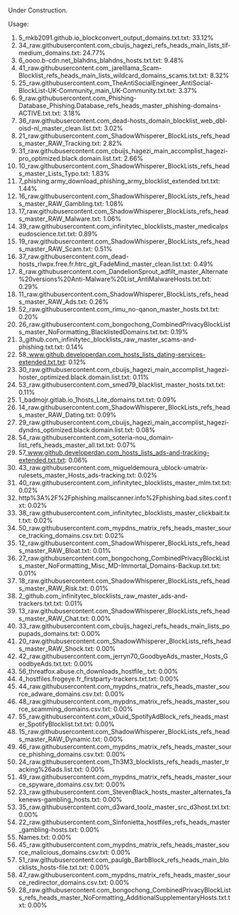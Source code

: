 Under Construction.

Usage:

1. 5_mkb2091.github.io_blockconvert_output_domains.txt.txt: 33.12%
2. 34_raw.githubusercontent.com_cbuijs_hagezi_refs_heads_main_lists_tif-medium_domains.txt: 24.77%
3. 6_oooo.b-cdn.net_blahdns_blahdns_hosts.txt.txt: 9.48%
4. 41_raw.githubusercontent.com_jarelllama_Scam-Blocklist_refs_heads_main_lists_wildcard_domains_scams.txt.txt: 8.32%
5. 25_raw.githubusercontent.com_TheAntiSocialEngineer_AntiSocial-BlockList-UK-Community_main_UK-Community.txt.txt: 3.37%
6. 9_raw.githubusercontent.com_Phishing-Database_Phishing.Database_refs_heads_master_phishing-domains-ACTIVE.txt.txt: 3.18%
7. 36_raw.githubusercontent.com_dead-hosts_domain_blocklist_web_dbl-oisd-nl_master_clean.list.txt: 3.02%
8. 21_raw.githubusercontent.com_ShadowWhisperer_BlockLists_refs_heads_master_RAW_Tracking.txt: 2.82%
9. 31_raw.githubusercontent.com_cbuijs_hagezi_main_accomplist_hagezi-pro_optimized.black.domain.list.txt: 2.66%
10. 10_raw.githubusercontent.com_ShadowWhisperer_BlockLists_refs_heads_master_Lists_Typo.txt: 1.83%
11. 7_phishing.army_download_phishing_army_blocklist_extended.txt.txt: 1.44%
12. 16_raw.githubusercontent.com_ShadowWhisperer_BlockLists_refs_heads_master_RAW_Gambling.txt: 1.08%
13. 17_raw.githubusercontent.com_ShadowWhisperer_BlockLists_refs_heads_master_RAW_Malware.txt: 1.06%
14. 39_raw.githubusercontent.com_infinitytec_blocklists_master_medicalpseudoscience.txt.txt: 0.89%
15. 19_raw.githubusercontent.com_ShadowWhisperer_BlockLists_refs_heads_master_RAW_Scam.txt: 0.51%
16. 37_raw.githubusercontent.com_dead-hosts_rlwpx.free.fr.htrc_git_FadeMind_master_clean.list.txt: 0.49%
17. 8_raw.githubusercontent.com_DandelionSprout_adfilt_master_Alternate%20versions%20Anti-Malware%20List_AntiMalwareHosts.txt.txt: 0.29%
18. 11_raw.githubusercontent.com_ShadowWhisperer_BlockLists_refs_heads_master_RAW_Ads.txt: 0.26%
19. 52_raw.githubusercontent.com_rimu_no-qanon_master_hosts.txt.txt: 0.20%
20. 26_raw.githubusercontent.com_bongochong_CombinedPrivacyBlockLists_master_NoFormatting_BlacklistedDomains.txt.txt: 0.19%
21. 3_github.com_infinitytec_blocklists_raw_master_scams-and-phishing.txt.txt: 0.14%
22. 58_www.github.developerdan.com_hosts_lists_dating-services-extended.txt.txt: 0.12%
23. 30_raw.githubusercontent.com_cbuijs_hagezi_main_accomplist_hagezi-hoster_optimized.black.domain.list.txt: 0.11%
24. 53_raw.githubusercontent.com_smed79_blacklist_master_hosts.txt.txt: 0.11%
25. 1_badmojr.gitlab.io_1hosts_Lite_domains.txt.txt: 0.09%
26. 14_raw.githubusercontent.com_ShadowWhisperer_BlockLists_refs_heads_master_RAW_Dating.txt: 0.09%
27. 29_raw.githubusercontent.com_cbuijs_hagezi_main_accomplist_hagezi-dyndns_optimized.black.domain.list.txt: 0.08%
28. 54_raw.githubusercontent.com_soteria-nou_domain-list_refs_heads_master_all.txt.txt: 0.07%
29. 57_www.github.developerdan.com_hosts_lists_ads-and-tracking-extended.txt.txt: 0.06%
30. 43_raw.githubusercontent.com_migueldemoura_ublock-umatrix-rulesets_master_Hosts_ads-tracking.txt: 0.02%
31. 40_raw.githubusercontent.com_infinitytec_blocklists_master_mlm.txt.txt: 0.02%
32. http%3A%2F%2Fphishing.mailscanner.info%2Fphishing.bad.sites.conf.txt: 0.02%
33. 38_raw.githubusercontent.com_infinitytec_blocklists_master_clickbait.txt.txt: 0.02%
34. 50_raw.githubusercontent.com_mypdns_matrix_refs_heads_master_source_tracking_domains.csv.txt: 0.02%
35. 12_raw.githubusercontent.com_ShadowWhisperer_BlockLists_refs_heads_master_RAW_Bloat.txt: 0.01%
36. 27_raw.githubusercontent.com_bongochong_CombinedPrivacyBlockLists_master_NoFormatting_Misc_MD-Immortal_Domains-Backup.txt.txt: 0.01%
37. 18_raw.githubusercontent.com_ShadowWhisperer_BlockLists_refs_heads_master_RAW_Risk.txt: 0.01%
38. 2_github.com_infinitytec_blocklists_raw_master_ads-and-trackers.txt.txt: 0.01%
39. 13_raw.githubusercontent.com_ShadowWhisperer_BlockLists_refs_heads_master_RAW_Chat.txt: 0.00%
40. 33_raw.githubusercontent.com_cbuijs_hagezi_refs_heads_main_lists_popupads_domains.txt: 0.00%
41. 20_raw.githubusercontent.com_ShadowWhisperer_BlockLists_refs_heads_master_RAW_Shock.txt: 0.00%
42. 42_raw.githubusercontent.com_jerryn70_GoodbyeAds_master_Hosts_GoodbyeAds.txt.txt: 0.00%
43. 56_threatfox.abuse.ch_downloads_hostfile_.txt: 0.00%
44. 4_hostfiles.frogeye.fr_firstparty-trackers.txt.txt: 0.00%
45. 44_raw.githubusercontent.com_mypdns_matrix_refs_heads_master_source_adware_domains.csv.txt: 0.00%
46. 48_raw.githubusercontent.com_mypdns_matrix_refs_heads_master_source_scamming_domains.csv.txt: 0.00%
47. 55_raw.githubusercontent.com_x0uid_SpotifyAdBlock_refs_heads_master_SpotifyBlocklist.txt.txt: 0.00%
48. 15_raw.githubusercontent.com_ShadowWhisperer_BlockLists_refs_heads_master_RAW_Dynamic.txt: 0.00%
49. 46_raw.githubusercontent.com_mypdns_matrix_refs_heads_master_source_phishing_domains.csv.txt: 0.00%
50. 24_raw.githubusercontent.com_Th3M3_blocklists_refs_heads_master_tracking%26ads.list.txt: 0.00%
51. 49_raw.githubusercontent.com_mypdns_matrix_refs_heads_master_source_spyware_domains.csv.txt: 0.00%
52. 23_raw.githubusercontent.com_StevenBlack_hosts_master_alternates_fakenews-gambling_hosts.txt: 0.00%
53. 35_raw.githubusercontent.com_d3ward_toolz_master_src_d3host.txt.txt: 0.00%
54. 22_raw.githubusercontent.com_Sinfonietta_hostfiles_refs_heads_master_gambling-hosts.txt: 0.00%
55. Names.txt: 0.00%
56. 45_raw.githubusercontent.com_mypdns_matrix_refs_heads_master_source_malicious_domains.csv.txt: 0.00%
57. 51_raw.githubusercontent.com_paulgb_BarbBlock_refs_heads_main_blocklists_hosts-file.txt.txt: 0.00%
58. 47_raw.githubusercontent.com_mypdns_matrix_refs_heads_master_source_redirector_domains.csv.txt: 0.00%
59. 28_raw.githubusercontent.com_bongochong_CombinedPrivacyBlockLists_refs_heads_master_NoFormatting_AdditionalSupplementaryHosts.txt.txt: 0.00%

